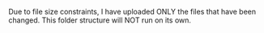 Due to file size constraints, I have uploaded ONLY the files that have been changed.
This folder structure will NOT run on its own.